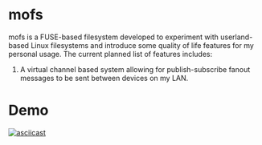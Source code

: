 # mofs
mofs is a FUSE-based filesystem developed to experiment with userland-based Linux filesystems and introduce some quality of life features for my personal usage. The current planned list of features includes:
1. A virtual channel based system allowing for publish-subscribe fanout messages to be sent between devices on my LAN.

# Demo
[![asciicast](https://asciinema.org/a/9rTrWDBjjIi53RRePkts5LxCe.svg)](https://asciinema.org/a/9rTrWDBjjIi53RRePkts5LxCe)

